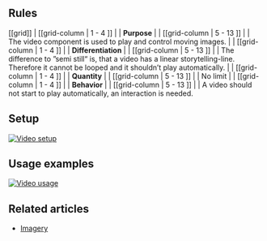 ## Rules

[[grid]]
| [[grid-column | 1 - 4 ]]
| | **Purpose**
|
| [[grid-column | 5 - 13 ]]
| |  The video component is used to play and control moving images.
|
| [[grid-column | 1 - 4 ]]
| | **Differentiation**
|
| [[grid-column | 5 - 13 ]]
| |  The difference to ”semi still“ is, that a video has a linear storytelling-line. Therefore it cannot be looped and it shouldn’t play automatically.
|
| [[grid-column | 1 - 4 ]]
| | **Quantity**
|
| [[grid-column | 5 - 13 ]]
| |  No limit
|
| [[grid-column | 1 - 4 ]]
| | **Behavior**
|
| [[grid-column | 5 - 13 ]]
| |  A video should not start to play automatically, an interaction is needed.

## Setup

[![Video setup](/api/static/documentation/components/video/video_setup.png)](/api/static/documentation/components/video/toggle_setup.png)

## Usage examples

[![Video usage](/api/static/documentation/components/video/video_usage.png)](/api/static/documentation/components/video/toggle_usage.png)

## Related articles

- [Imagery](/doc/docs/documentation/40-appearance/imagery?styleguide-components-enabled=true&appearance-enabled=true)

